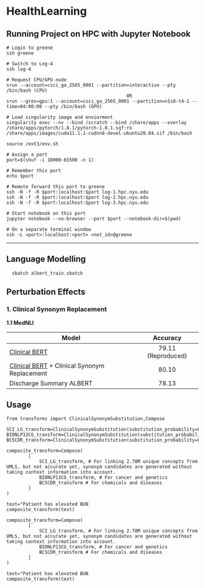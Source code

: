 # HealthLearning

## Running Project on HPC with Jupyter Notebook

```
# Login to greene
ssh greene

# Switch to Log-4
ssh log-4

# Request CPU/GPU node
srun --account=csci_ga_2565_0001 --partition=interactive --pty /bin/bash (CPU)
                                            OR
srun --gres=gpu:1 --account=csci_ga_2565_0001 --partition=n1s8-t4-1 --time=04:00:00 --pty /bin/bash (GPU)

# Load singularity image and enviorment
singularity exec --nv --bind /scratch --bind /share/apps --overlay /share/apps/pytorch/1.8.1/pytorch-1.8.1.sqf:ro /share/apps/images/cuda11.1.1-cudnn8-devel-ubuntu20.04.sif /bin/bash

source /ext3/env.sh

# Assign a port
port=$(shuf -i 10000-65500 -n 1)

# Remember this port
echo $port

# Remote forward this port to greene
ssh -N -f -R $port:localhost:$port log-1.hpc.nyu.edu
ssh -N -f -R $port:localhost:$port log-2.hpc.nyu.edu
ssh -N -f -R $port:localhost:$port log-3.hpc.nyu.edu

# Start notebook on this port
jupyter notebook --no-browser --port $port --notebook-dir=$(pwd)

# On a separate terminal window
ssh -L <port>:localhost:<port> <net_id>@greene
```

---

## Language Modelling
```
  sbatch albert_train.sbatch
```

## Perturbation Effects

### 1. Clinical Synonym Replacement

**1.1 MedNLI**

| Model        |  Accuracy | 
| ------------- |:-------------:|
| [Clinical BERT](https://arxiv.org/pdf/1904.03323.pdf) | 79.11 (Reproduced) |
| [Clinical BERT](https://arxiv.org/pdf/1904.03323.pdf) + Clinical Synonym Replacement | 80.10 |
| Discharge Summary ALBERT | 78.13 |


## Usage
```
from transforms import ClinicalSynonymSubstitution,Compose

SCI_LG_transform=ClinicalSynonymSubstitution(substitution_probability=0.3,p=0.3,scispacy_entity_model="en_ner_bionlp13cg_md") 
BIONLP13CG_transform=ClinicalSynonymSubstitution(substitution_probability=0.7,p=0.7,scispacy_entity_model="en_ner_bionlp13cg_md")
BC5CDR_transform=ClinicalSynonymSubstitution(substitution_probability=0.7,p=0.7,scispacy_entity_model="en_ner_bionlp13cg_md")

composite_transform=Compose(
        [
            SCI_LG_transform, # For linking 2.78M unique concepts from UMLS, but not accurate yet, synonym candidates are generated without taking context information into account.
            BIONLP13CG_transform, # For cancer and genetics
            BC5CDR_transform # For chemicals and diseases
        ]
)

text="Patient has elevated BUN
composite_transform(text)

composite_transform=Compose(
        [
            SCI_LG_transform, # For linking 2.78M unique concepts from UMLS, but not accurate yet, synonym candidates are generated without taking context information into account.
            BIONLP13CG_transform, # For cancer and genetics
            BC5CDR_transform # For chemicals and diseases
        ]
)

text="Patient has elevated BUN
composite_transform(text)
```
